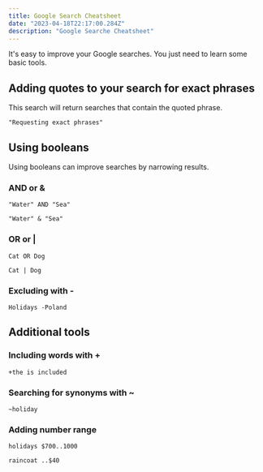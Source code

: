 ```yaml
---
title: Google Search Cheatsheet
date: "2023-04-18T22:17:00.284Z"
description: "Google Searche Cheatsheet"
---
```


It's easy to improve your Google searches. You just need to learn some basic tools.

## Adding quotes to your search for exact phrases

This search will return searches that contain the quoted phrase.

`"Requesting exact phrases"`

## Using booleans

Using booleans can improve searches by narrowing results.

### AND or &

`"Water" AND "Sea"`

`"Water" & "Sea"`

### OR or |

`Cat OR Dog`

`Cat | Dog`

### Excluding with -

`Holidays -Poland`

## Additional tools

### Including words with +

`+the is included`

### Searching for synonyms with ~

`~holiday`

### Adding number range

`holidays $700..1000`

`raincoat ..$40`
